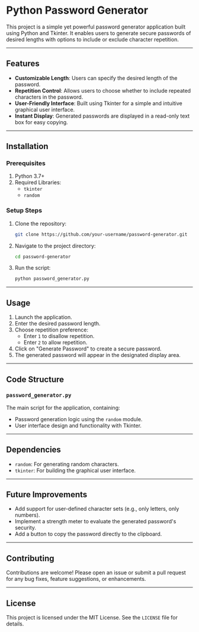 # Python Password Generator

This project is a simple yet powerful password generator application built using Python and Tkinter. It enables users to generate secure passwords of desired lengths with options to include or exclude character repetition.

---

## Features

- **Customizable Length**: Users can specify the desired length of the password.
- **Repetition Control**: Allows users to choose whether to include repeated characters in the password.
- **User-Friendly Interface**: Built using Tkinter for a simple and intuitive graphical user interface.
- **Instant Display**: Generated passwords are displayed in a read-only text box for easy copying.

---

## Installation

### Prerequisites
1. Python 3.7+
2. Required Libraries:
   - `tkinter`
   - `random`

### Setup Steps
1. Clone the repository:
   ```bash
   git clone https://github.com/your-username/password-generator.git
   ```
2. Navigate to the project directory:
   ```bash
   cd password-generator
   ```
3. Run the script:
   ```bash
   python password_generator.py
   ```

---

## Usage

1. Launch the application.
2. Enter the desired password length.
3. Choose repetition preference:
   - Enter `1` to disallow repetition.
   - Enter `2` to allow repetition.
4. Click on "Generate Password" to create a secure password.
5. The generated password will appear in the designated display area.

---

## Code Structure

### `password_generator.py`
The main script for the application, containing:
- Password generation logic using the `random` module.
- User interface design and functionality with Tkinter.

---

## Dependencies

- `random`: For generating random characters.
- `tkinter`: For building the graphical user interface.

---

## Future Improvements

- Add support for user-defined character sets (e.g., only letters, only numbers).
- Implement a strength meter to evaluate the generated password's security.
- Add a button to copy the password directly to the clipboard.

---

## Contributing

Contributions are welcome! Please open an issue or submit a pull request for any bug fixes, feature suggestions, or enhancements.

---

## License

This project is licensed under the MIT License. See the `LICENSE` file for details.


